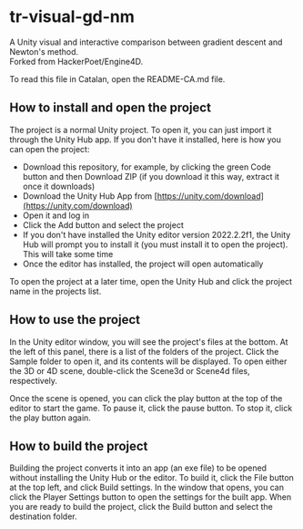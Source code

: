 # **tr-visual-gd-nm**

A Unity visual and interactive comparison between gradient descent and Newton's method.  
Forked from HackerPoet/Engine4D.

To read this file in Catalan, open the README-CA.md file.


## How to install and open the project
The project is a normal Unity project. To open it, you can just import it through the Unity Hub app. If you don't have it installed, here is how you can open the project:

- Download this repository, for example, by clicking the green Code button and then Download ZIP (if you download it this way, extract it once it downloads)
- Download the Unity Hub App from [https://unity.com/download](https://unity.com/download)
- Open it and log in
- Click the Add button and select the project
- If you don't have installed the Unity editor version 2022.2.2f1, the Unity Hub will prompt you to install it (you must install it to open the project). This will take some time
- Once the editor has installed, the project will open automatically

To open the project at a later time, open the Unity Hub and click the project name in the projects list.


## How to use the project

In the Unity editor window, you will see the project's files at the bottom. At the left of this panel, there is a list of the folders of the project. Click the Sample folder to open it, and its contents will be displayed. To open either the 3D or 4D scene, double-click the Scene3d or Scene4d files, respectively.

Once the scene is opened, you can click the play button at the top of the editor to start the game. To pause it, click the pause button. To stop it, click the play button again.


## How to build the project

Building the project converts it into an app (an exe file) to be opened without installing the Unity Hub or the editor. To build it, click the File button at the top left, and click Build settings. In the window that opens, you can click the Player Settings button to open the settings for the built app. When you are ready to build the project, click the Build button and select the destination folder.
